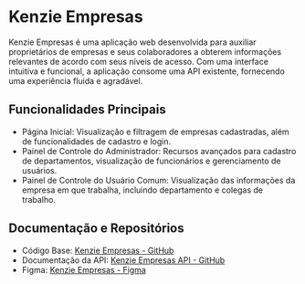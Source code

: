 # Kenzie Empresas
Kenzie Empresas é uma aplicação web desenvolvida para auxiliar proprietários de empresas e seus colaboradores a obterem informações relevantes de acordo com seus níveis de acesso. Com uma interface intuitiva e funcional, a aplicação consome uma API existente, fornecendo uma experiência fluida e agradável.
## Funcionalidades Principais
- Página Inicial: Visualização e filtragem de empresas cadastradas, além de funcionalidades de cadastro e login.
- Painel de Controle do Administrador: Recursos avançados para cadastro de departamentos, visualização de funcionários e gerenciamento de usuários.
- Painel de Controle do Usuário Comum: Visualização das informações da empresa em que trabalha, incluindo departamento e colegas de trabalho.

## Documentação e Repositórios

- Código Base: [Kenzie Empresas - GitHub](https://github.com/ArthurClaro/Kenzie-Empresas)
- Documentação da API: [Kenzie Empresas API - GitHub](https://github.com/gstvcampos/kenzie-empresas-API)
- Figma: [Kenzie Empresas - Figma](https://www.figma.com/file/EEEdGd0gL5iLzaspW8DPXE/Kenzie-Empresas-Oficial)

